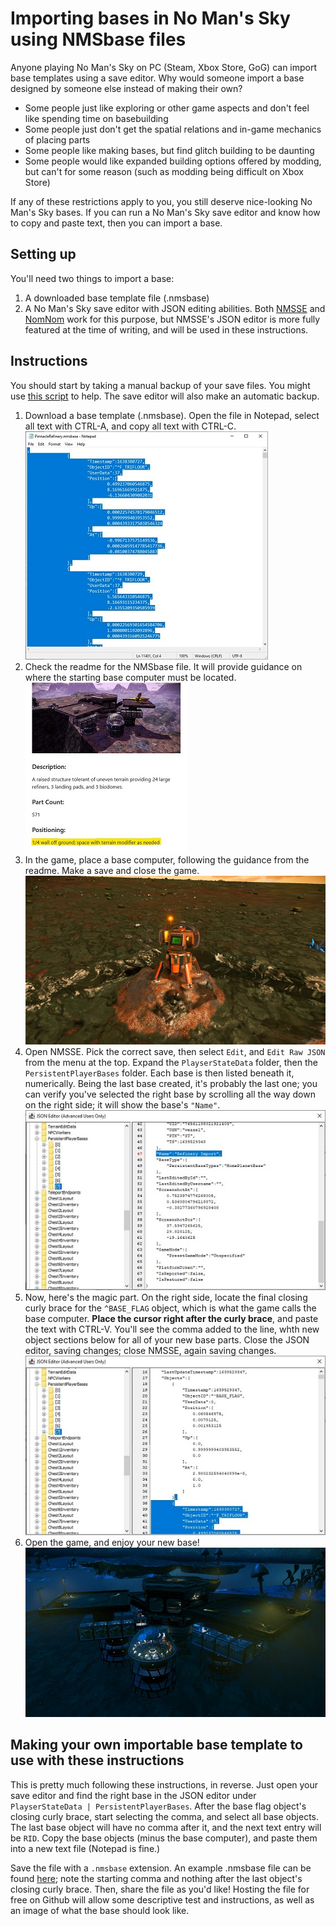# Importing bases in No Man's Sky using NMSbase files

Anyone playing No Man's Sky on PC (Steam, Xbox Store, GoG) can import base templates using a save editor.  Why would someone import a base designed by someone else instead of making their own?
- Some people just like exploring or other game aspects and don't feel like spending time on basebuilding
- Some people just don't get the spatial relations and in-game mechanics of placing parts
- Some people like making bases, but find glitch building to be daunting
- Some people would like expanded building options offered by modding, but can't for some reason (such as modding being difficult on Xbox Store)

If any of these restrictions apply to you, you still deserve nice-looking No Man's Sky bases.  If you can run a No Man's Sky save editor and know how to copy and paste text, then you can import a base.

## Setting up
You'll need two things to import a base:
1. A downloaded base template file (.nmsbase)
2. A No Man's Sky save editor with JSON editing abilities.  Both [NMSSE](https://github.com/goatfungus/NMSSaveEditor) and [NomNom](https://github.com/cengelha/NomNom) work for this purpose, but NMSSE's JSON editor is more fully featured at the time of writing, and will be used in these instructions.

## Instructions
You should start by taking a manual backup of your save files. You might use [this script](https://github.com/weasel-nms/NMS-save-file-backup) to help.  The save editor will also make an automatic backup.
1. Download a base template (.nmsbase).  Open the file in Notepad, select all text with CTRL-A, and copy all text with CTRL-C.  
![Select and copy](https://github.com/weasel-nms/NMSbase--Instructions/blob/main/images/nmsbase-1-select.jpg)
2. Check the readme for the NMSbase file.  It will provide guidance on where the starting base computer must be located.  
![Base computer details](https://raw.githubusercontent.com/weasel-nms/NMSbase--Instructions/main/images/nmsbase-2-location.jpg)
3. In the game, place a base computer, following the guidance from the readme. Make a save and close the game.  
![Placed base computer](https://raw.githubusercontent.com/weasel-nms/NMSbase--Instructions/main/images/nmsbase-3-computer.jpg)
4. Open NMSSE.  Pick the correct save, then select `Edit`, and `Edit Raw JSON` from the menu at the top.  Expand the `PlayserStateData` folder, then the `PersistentPlayerBases` folder.  Each base is then listed beneath it, numerically.  Being the last base created, it's probably the last one; you can verify you've selected the right base by scrolling all the way down on the right side; it will show the base's `"Name"`.  
![Navigating the JSON editor](https://raw.githubusercontent.com/weasel-nms/NMSbase--Instructions/main/images/nmsbase-4-baseentry.jpg)
5. Now, here's the magic part. On the right side, locate the final closing curly brace for the `^BASE_FLAG` object, which is what the game calls the base computer. **Place the cursor right after the curly brace**, and paste the text with CTRL-V. You'll see the comma added to the line, whth new object sections below for all of your new base parts. Close the JSON editor, saving changes; close NMSSE, again saving changes.  
![Pasting the base parts](https://raw.githubusercontent.com/weasel-nms/NMSbase--Instructions/main/images/nmsbase-5-pasting.jpg)
6. Open the game, and enjoy your new base!  
![bam - base](https://raw.githubusercontent.com/weasel-nms/NMSbase--Instructions/main/images/nmsbase-6-done.jpg)

## Making your own importable base template to use with these instructions
This is pretty much following these instructions, in reverse. Just open your save editor and find the right base in the JSON editor under `PlayserStateData | PersistentPlayerBases`. After the base flag object's closing curly brace, start selecting the comma, and select all base objects. The last base object will have no comma after it, and the next text entry will be `RID`. Copy the base objects (minus the base computer), and paste them into a new text file (Notepad is fine.)

Save the file with a `.nmsbase` extension. An example .nmsbase file can be found [here](https://github.com/weasel-nms/NMSbase-PinnacleRefinery/blob/main/PinnacleRefinery.nmsbase); note the starting comma and nothing after the last object's closing curly brace. Then, share the file as you'd like! Hosting the file for free on Github will allow some descriptive test and instructions, as well as an image of what the base should look like.
